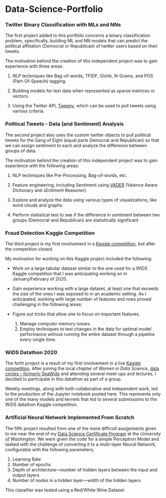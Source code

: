 # Data-Science-Portfolio

### Twitter Binary Classification with MLs and NNs

The first project added to this portfolio concerns a binary classification problem, specifically, building ML and NN models that can predict the political affiliation (Democrat or Republican) of twitter users based on their tweets.

The motivation behind the creation of this independent project was to gain experience with three areas: 

1.	NLP techniques like Bag-of-words, TFIDF, GloVe, N-Grams, and POS (Part-Of-Speech) tagging.

2.	Building models for text data when represented as sparse matrices or vectors. 

3.	Using the Twitter API, [Tweepy](https://www.tweepy.org/), which can be used to pull tweets using various criteria.

### Political Tweets - Data (and Sentiment) Analysis

The second project also uses the custom twitter objects to pull political tweets for the Gang of Eight (equal parts Democrat and Republican) so that we can assign sentiment to each and analyze the difference between groups of data.

The motivation behind the creation of this independent project was to gain experience with the following areas:

1.	NLP techniques like Pre-Processing, Bag-of-words, etc.

2.	Feature engineering, including Sentiment using [VADER](https://github.com/cjhutto/vaderSentiment) (Valence Aware Dictionary and sEntiment Reasoner).

3.	Explore and analyze the data using various types of visualizations, like word clouds and graphs.

4.	Perform statistical test to see if the difference in sentiment between two groups (Democrat and Republican) are statistically significant

### Fraud Detection Kaggle Competition 

The third project is my first involvement in a [Kaggle competition](https://www.kaggle.com/c/ieee-fraud-detection), but after the competition closed. 

My motivation for working on this Kaggle project included the following:

* Work on a large tabular dataset similar to the one used for a WIDS Kaggle competition that I was anticipating working on in January/February of 2020.

* Gain experience working with a large dataset, at least one that exceeds the size of the ones I was exposed to in an academic setting. As I anticipated, working with large number of features and rows proved challenging in the following areas:

* Figure out tricks that allow one to focus on important features.
  1.	Manage computer memory issues.
  2.	Employ techniques to test changes in the data for optimal model performance without running the entire dataset through a pipeline every single time.

### WiDS Datathon 2020 

The forth project is a result of my first involvement in a live [Kaggle competition](https://www.kaggle.com/c/widsdatathon2020/data).  After joining the local chapter of *Women in Data Science*, [data circles – formerly SeaWids]( https://datacircles.org/) and attending several meet-ups and lectures, I decided to participate in this datathon as part of a group. 

Weekly meetings, along with both collaborative and independent work, led to the production of the Jupyter notebook posted here. This represents only one of the many models and kernels that led to several submissions to the WiDS datathon Kaggle competition. 

### Artificial Neural Network Implemented From Scratch

The fifth project resulted from one of the more difficult assignments given to me near the end of my [Data Science Certificate Program](https://www.pce.uw.edu/certificates/data-science) at the *University of Washington*. We were given the code for a simple Perceptron Model and tasked with the challenge of converting it to a multi-layer Neural Network, configurable with the following parameters;
1. Learning Rate
2. Number of epochs
3. Depth of architecture—number of hidden layers between the input and output layers
4. Number of nodes in a hidden layer—width of the hidden layers  

This classifier was tested using a Red/White Wine Dataset.
